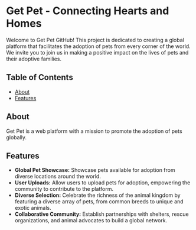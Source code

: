 # Get Pet - Connecting Hearts and Homes

Welcome to Get Pet GitHub! This project is dedicated to creating a global platform that facilitates the adoption of pets from every corner of the world.
We invite you to join us in making a positive impact on the lives of pets and their adoptive families.

## Table of Contents

- [About](#about)
- [Features](#features)


## About

Get Pet is a web platform with a mission to promote the adoption of pets globally. 
## Features

- **Global Pet Showcase:** Showcase pets available for adoption from diverse locations around the world.
- **User Uploads:** Allow users to upload pets for adoption, empowering the community to contribute to the platform.
- **Diverse Selection:** Celebrate the richness of the animal kingdom by featuring a diverse array of pets, from common breeds to unique and exotic animals.
- **Collaborative Community:** Establish partnerships with shelters, rescue organizations, and animal advocates to build a global network.
